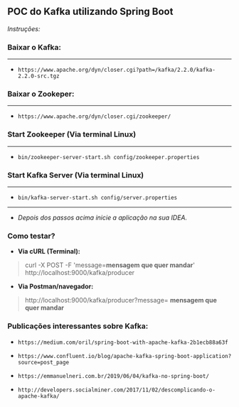 ## POC do Kafka utilizando Spring Boot

*Instruções:*

### Baixar o Kafka:
------------
- `https://www.apache.org/dyn/closer.cgi?path=/kafka/2.2.0/kafka-2.2.0-src.tgz`


### Baixar o Zookeper: 
------------
- `https://www.apache.org/dyn/closer.cgi/zookeeper/`


### Start Zookeeper (Via terminal Linux)
------------
- `bin/zookeeper-server-start.sh config/zookeeper.properties
`

### Start Kafka Server (Via terminal Linux)
------------
- `bin/kafka-server-start.sh config/server.properties
`

------------



- *Depois dos passos acima inicie a aplicação na sua IDEA.*

### Como testar?

- **Via cURL (Terminal):**

> curl -X POST -F 'message=**mensagem que quer mandar**' http://localhost:9000/kafka/producer

- **Via Postman/navegador:**

> http://localhost:9000/kafka/producer?message= **mensagem que quer mandar**


### Publicações interessantes sobre Kafka:

- `https://medium.com/oril/spring-boot-with-apache-kafka-2b1ecb88a63f`

- `https://www.confluent.io/blog/apache-kafka-spring-boot-application?source=post_page`

- `https://emmanuelneri.com.br/2019/06/04/kafka-no-spring-boot/`

- `http://developers.socialminer.com/2017/11/02/descomplicando-o-apache-kafka/`

